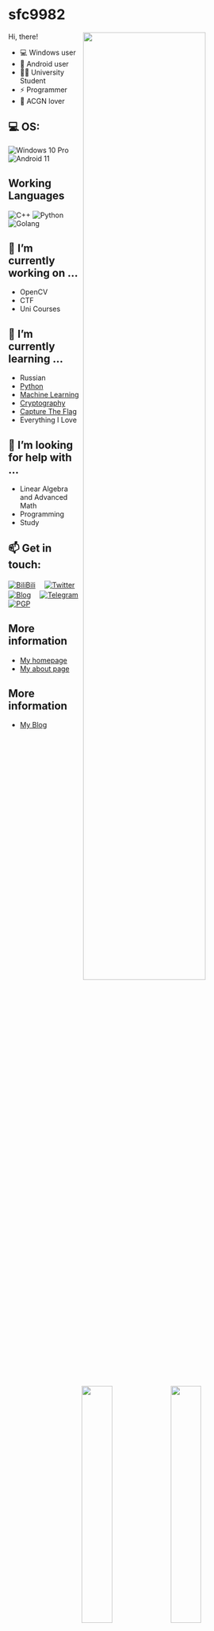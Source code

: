 <!--
**sfc9982/sfc9982** is a ✨ _special_ ✨ repository because its `README.md` (this file) appears on your GitHub profile.

Here are some ideas to get you started:

- 🔭 I’m currently working on ...
- 🌱 I’m currently learning ...
- 👯 I’m looking to collaborate on ...
- 🤔 I’m looking for help with ...
- 💬 Ask me about ...
- 📫 How to reach me: ...
- 😄 Pronouns: ...
- ⚡ Fun fact: ...
-->

# sfc9982

<img align="right" src="https://github-profile-summary-cards.vercel.app/api/cards/profile-details?username=sfc9982&theme=github" width="70%">

Hi, there!

- 💻 Windows user
- 📱 Android user
- 👨‍🎓 University Student
- ⚡️ Programmer
- 💞 ACGN lover

## 💻 OS:

![Windows 10 Pro](https://img.shields.io/badge/Windows%2010%20Pro-00adef?style=flat-square&logo=windows&logoColor=ffffff)
![Android 11](https://img.shields.io/badge/Android%2011-3ddc84?style=flat-square&logo=android&logoColor=ffffff)

## Working Languages

![C++](https://img.shields.io/badge/C++-00599C?style=flat-square&logo=C%2B%2B&logoColor=fff)
![Python](https://img.shields.io/badge/-Python-3776ab?style=flat-square&logo=python&logoColor=fff)
![Golang](https://img.shields.io/badge/-Golang-00ADD8?style=flat-square&logo=go&logoColor=fff)

## 🔭 I’m currently working on ...

  - OpenCV
  - CTF
  - Uni Courses

## 🌱 I’m currently learning ...

<img align="right" src="https://github-profile-summary-cards.vercel.app/api/cards/productive-time?username=sfc9982&theme=github" width="35%">
<img align="right" src="https://github-profile-summary-cards.vercel.app/api/cards/stats?username=sfc9982&theme=github" width="35%">

  - Russian
  - [Python](https://github.com/topics/python)
  - [Machine Learning](https://github.com/topics/machinelearning)
  - [Cryptography](https://github.com/topics/cryptography)
  - [Capture The Flag](https://github.com/topics/ctf)
  - Everything I Love

## 🤔 I’m looking for help with ...

  - Linear Algebra and Advanced Math
  - Programming
  - Study

## 📫 Get in touch:

  [![BiliBili](https://img.shields.io/badge/-sfc9982-fe7398?style=flat-square&logo=bilibili&logoColor=fff)](https://space.bilibili.com/249193111)　
  [![Twitter](https://img.shields.io/badge/-@CHN_JacksonChen-1ca0f1?style=flat-square&labelColor=1ca0f1&logo=twitter&logoColor=white)](https://twitter.com/CHN_JacksonChen)　
  [![Blog](https://img.shields.io/badge/sfc9982-blog-0e83cd?style=flat-square&logo=Blogger&logoColor=fff)](https://sfc9982.github.io/sfc9982-blog)　
  [![Telegram](https://img.shields.io/badge/-@sfc9982-3db6f1?style=flat-square&logo=Telegram&logoColor=2ca5e0)](https://t.me/@sfc9982)　
  [![PGP](https://img.shields.io/badge/PGP-Currently%20Unavailable-orange?style=flat-square)]()

## More information

  - [My homepage](https://atri.tk)
  - [My about page](https://i.atri.tk/)


## More information

  - [My Blog](https://sfc9982.github.io/sfc9982-blog)
